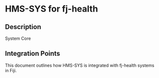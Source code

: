 # HMS-SYS for fj-health

## Description

System Core

## Integration Points

This document outlines how HMS-SYS is integrated with fj-health systems in Fiji.

